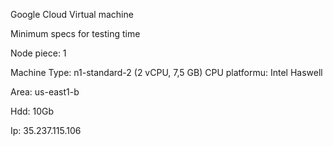 Google Cloud Virtual machine


Minimum specs for testing time

Node piece: 1

Machine Type: n1-standard-2 (2 vCPU, 7,5 GB)
CPU platformu: Intel Haswell

Area: us-east1-b

Hdd: 10Gb

Ip: 35.237.115.106


